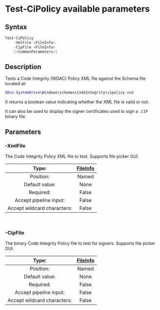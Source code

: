# Test-CiPolicy available parameters

## Syntax

```powershell
Test-CiPolicy 
    -XmlFile <FileInfo>
    -CipFile <FileInfo>
    [<CommonParameters>]
```

## Description

Tests a Code Integrity (WDAC) Policy XML file against the Schema file located at:

```powershell
$Env:SystemDrive\Windows\schemas\CodeIntegrity\cipolicy.xsd
```

It returns a boolean value indicating whether the XML file is valid or not.

It can also be used to display the signer certificates used to sign a `.CIP` binary file.

## Parameters

### -XmlFile

The Code Integrity Policy XML file to test. Supports file picker GUI.

<div align='center'>

| Type: |[FileInfo](https://learn.microsoft.com/en-us/dotnet/api/system.io.fileinfo)|
| :-------------: | :-------------: |
| Position: | Named |
| Default value: | None |
| Required: | False |
| Accept pipeline input: | False |
| Accept wildcard characters: | False |

</div>

<br>

### -CipFile

The binary Code Integrity Policy file to test for signers. Supports file picker GUI.

<div align='center'>

| Type: |[FileInfo](https://learn.microsoft.com/en-us/dotnet/api/system.io.fileinfo)|
| :-------------: | :-------------: |
| Position: | Named |
| Default value: | None |
| Required: | False |
| Accept pipeline input: | False |
| Accept wildcard characters: | False |

</div>

<br>
